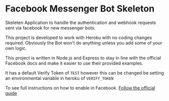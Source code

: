 # Facebook Messenger Bot Skeleton
Skeleten Application to handle the authentication and webhook requests sent via facebook for new messenger bots.

This project is developed to work with Heroku with no coding changes required. Obviously the Bot won't do anything unless you add some of your own logic.

This project is written in Node.js and Express to stay in line with the official Facebook docs and make it easier to use their provided examples.

It has a default Verify Token of `TEST` however this can be changed be setting an environmental variable in heroku of `VERIFY_TOKEN`

To see full instructions on how to enable in Facebook. [Follow the official guide](https://developers.facebook.com/docs/messenger-platform/quickstart)
